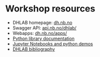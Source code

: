# Workshop resources


* DHLAB homepage: [dh.nb.no](https://www.nb.no/dh-lab/)
* Swagger API: [api.nb.no/dhlab/](https://api.nb.no/dhlab/)
* Webapps: [dh.nb.no/apps/](https://www.nb.no/dh-lab/apper/)
* [Python library documentation](https://nationallibraryofnorway.github.io/DHLAB/)
* [Jupyter Notebooks and python demos](https://nationallibraryofnorway.github.io/digital_tekstanalyse/dhlab_class_demo.html)
* [DHLAB bibliography](https://nationallibraryofnorway.github.io/digital_tekstanalyse/bibliography/bibliography.html)
